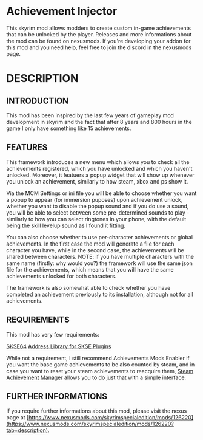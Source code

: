 ﻿
# Achievement Injector

This skyrim mod allows modders to create custom in-game achievements that can be unlocked by the player. Releases and more informations about the mod can be found on nexusmods.
If you're developing your addon for this mod and you need help, feel free to join the discord in the nexusmods page.

# DESCRIPTION

## INTRODUCTION
This mod has been inspired by the last few years of gameplay mod development in skyrim and the fact that after 8 years and 800 hours in the game I only have something like 15 achievements.

## FEATURES
This framework introduces a new menu which allows you to check all the achievements registered, which you have unlocked and which you haven't unlocked. Moreover, it featuers a popup widget that will show up whenever you unlock an achievement, similarly to how steam, xbox and ps show it.
﻿

Via the MCM Settings or ini file you will be able to choose whether you want a popup to appear (for immersion puposes) upon achievement unlock, whether you want to disable the popup sound and if you do use a sound, you will be able to select between some pre-determined sounds to play - similarly to how you can select ringtones in your phone, with the default being the skill levelup sound as I found it fitting.

You can also choose whether to use per-character achievements or global achievements. In the first case the mod will generate a file for each character you have, while in the second case, the achievements will be shared between characters. 
NOTE: if you have multiple characters with the same name (firstly: why would you?) the framework will use the same json file for the achievements, which means that you will have the same achievements unlocked for both characters.

The framework is also somewhat able to check whether you have completed an achievement previously to its installation, although not for all achievements.

## REQUIREMENTS
This mod has very few requirements:

[SKSE64](https://skse.silverlock.org)
[Address Library for SKSE Plugins](https://www.nexusmods.com/skyrimspecialedition/mods/32444)

While not a requirement, I still recommend Achievements Mods Enabler if you want the base game achievements to be also counted by steam, and in case you want to reset your steam achievements to reacquire them, [Steam Achievement Manager](https://github.com/gibbed/SteamAchievementManager/releases/tag/7.0.25) allows you to do just that with a simple interface.

## FURTHER INFORMATIONS
If you require further informations about this mod, please visit the nexus page at [https://www.nexusmods.com/skyrimspecialedition/mods/126220](https://www.nexusmods.com/skyrimspecialedition/mods/126220?tab=description).
